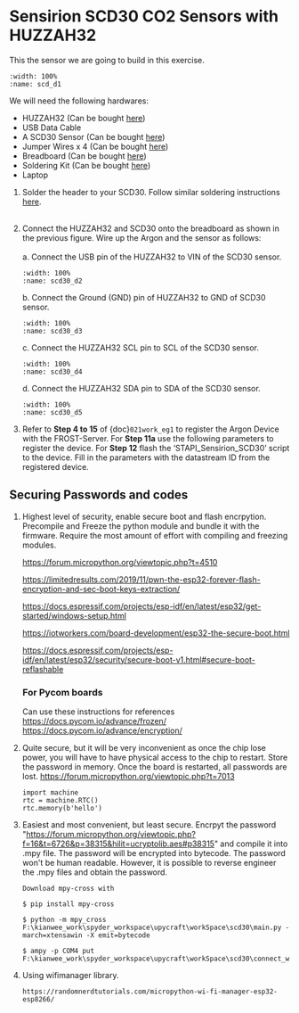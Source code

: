 # Sensirion SCD30 CO2 Sensors with HUZZAH32

This the sensor we are going to build in this exercise.

```{figure} /_static/025work_eg5/scd30_d1.jpg
:width: 100%
:name: scd_d1
```
We will need the following hardwares:
- HUZZAH32 (Can be bought [here](https://www.adafruit.com/product/3591))
- USB Data Cable
- A SCD30 Sensor (Can be bought [here](https://www.digikey.com/en/products/detail/sensirion-ag/SCD30/8445334))
- Jumper Wires x 4 (Can be bought [here](https://www.adafruit.com/product/1956))
- Breadboard (Can be bought [here](https://www.amazon.com/dp/B07DL13RZH/ref=redir_mobile_desktop?_encoding=UTF8&aaxitk=Ha8lI6PHb2sFCtkeyNViLQ&hsa_cr_id=4991273630901&pd_rd_plhdr=t&pd_rd_r=e429b428-9c18-43cc-bdb2-24937613797e&pd_rd_w=SmgRr&pd_rd_wg=zw5Ku&ref_=sbx_be_s_sparkle_mcd_asin_0_img))
- Soldering Kit (Can be bought [here](https://www.amazon.com/Soldering-Iron-Kit-Temperature-Desoldering/dp/B073VDX4B7/ref=sr_1_1_sspa?crid=3TI8MUBYG9QXZ&dchild=1&keywords=soldering+kit&qid=1615313665&s=industrial&sprefix=soldering%2Cindustrial%2C166&sr=1-1-spons&psc=1&smid=A1XLBTH0MIQMMO&spLa=ZW5jcnlwdGVkUXVhbGlmaWVyPUFHUTdTSUtLUkdESUQmZW5jcnlwdGVkSWQ9QTAzODE3MjcyS0REVDQ5U1JLSVk4JmVuY3J5cHRlZEFkSWQ9QTAxMjYzMDYxOTk2N0ZMSjdVUVI2JndpZGdldE5hbWU9c3BfYXRmJmFjdGlvbj1jbGlja1JlZGlyZWN0JmRvTm90TG9nQ2xpY2s9dHJ1ZQ==))
- Laptop

1. Solder the header to your SCD30. Follow similar soldering instructions [here](https://learn.adafruit.com/adafruit-sht31-d-temperature-and-humidity-sensor-breakout/assembly).
</Br><Br/>

2. Connect the HUZZAH32 and SCD30 onto the breadboard as shown in the previous figure. Wire up the Argon and the sensor as follows:
    </Br><Br/>
    a.  Connect the USB pin of the HUZZAH32 to VIN of the SCD30 sensor.
    ```{figure} /_static/025work_eg5/scd30_d2.jpg
    :width: 100%
    :name: scd30_d2
    ```

    b. Connect the Ground (GND) pin of HUZZAH32 to GND of SCD30 sensor.
    ```{figure} /_static/025work_eg5/scd30_d3.jpg
    :width: 100%
    :name: scd30_d3
    ```

    c. Connect the HUZZAH32 SCL pin to SCL of the SCD30 sensor.
    ```{figure} /_static/025work_eg5/scd30_d4.jpg
    :width: 100%
    :name: scd30_d4
    ```

    d. Connect the HUZZAH32 SDA pin to SDA of the SCD30 sensor.
    ```{figure} /_static/025work_eg5/scd30_d5.jpg
    :width: 100%
    :name: scd30_d5
    ```
4. Refer to  **Step 4 to 15** of {doc}`021work_eg1` to register the Argon Device with the FROST-Server. For **Step 11a** use the following parameters to register the device. For **Step 12** flash the ‘STAPI_Sensirion_SCD30’ script to the device. Fill in the parameters with the datastream ID from the registered device.


## Securing Passwords and codes

1. Highest level of security, enable secure boot and flash encrpytion. Precompile and Freeze the python module and bundle it with the firmware. Require the most amount of effort with compiling and freezing modules.

    https://forum.micropython.org/viewtopic.php?t=4510

    https://limitedresults.com/2019/11/pwn-the-esp32-forever-flash-encryption-and-sec-boot-keys-extraction/

    https://docs.espressif.com/projects/esp-idf/en/latest/esp32/get-started/windows-setup.html

    https://iotworkers.com/board-development/esp32-the-secure-boot.html

    https://docs.espressif.com/projects/esp-idf/en/latest/esp32/security/secure-boot-v1.html#secure-boot-reflashable

    ### For Pycom boards
    Can use these instructions for references
    https://docs.pycom.io/advance/frozen/
    https://docs.pycom.io/advance/encryption/

2. Quite secure, but it will be very inconvenient as once the chip lose power, you will have to have physical access to the chip to restart. Store the password in memory. Once the board is restarted, all passwords are lost. https://forum.micropython.org/viewtopic.php?t=7013

    ```
    import machine
    rtc = machine.RTC()
    rtc.memory(b'hello')
    ```

3. Easiest and most convenient, but least secure. Encrpyt the password "https://forum.micropython.org/viewtopic.php?f=16&t=6726&p=38315&hilit=ucryptolib.aes#p38315" and compile it into .mpy file. The password will be encrypted into bytecode. The password won't be human readable. However, it is possible to reverse engineer the .mpy files and obtain the password.

    ```
    Download mpy-cross with

    $ pip install mpy-cross

    $ python -m mpy_cross F:\kianwee_work\spyder_workspace\upycraft\workSpace\scd30\main.py -march=xtensawin -X emit=bytecode

    $ ampy -p COM4 put F:\kianwee_work\spyder_workspace\upycraft\workSpace\scd30\connect_wifi.mpy
    ```
4. Using wifimanager library.

    ```
    https://randomnerdtutorials.com/micropython-wi-fi-manager-esp32-esp8266/
    ```
